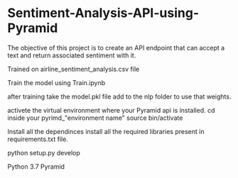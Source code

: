 # Sentiment-Analysis-API-using-Pyramid
The objective of this project is to create an API endpoint that can accept a text and return associated sentiment with it. 


Trained on airline_sentiment_analysis.csv file

Train the model using Train.ipynb

after training take the model.pkl file add to the nlp folder to use that weights.


activete the virtual environment where your Pyramid api is installed. 
cd inside your pyrimd_"environment name"
source bin/activate

Install all the dependinces
install all the required libraries present in requirements.txt file.


python setup.py develop

Python 3.7
Pyramid

